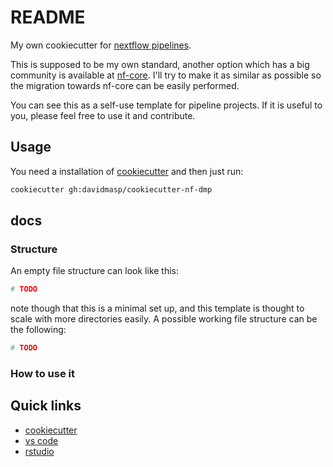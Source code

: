 # README

My own cookiecutter for [nextflow pipelines](https://www.nextflow.io/).

This is supposed to be my own standard, another option which has a big 
community is available at
[nf-core](https://nf-co.re/tools#creating-a-new-workflow).
I'll try to make it as similar as possible so the migration towards
nf-core can be easily performed.

You can see this as a self-use template for pipeline projects.
If it is useful to you, please feel free to use it and contribute.

## Usage

You need a installation of
[cookiecutter](https://cookiecutter.readthedocs.io/en/latest/)
and then just run:

```bash
cookiecutter gh:davidmasp/cookiecutter-nf-dmp
```

## docs

### Structure

An empty file structure can look like this:

```bash
# TODO
```

note though that this is a minimal set up, and this template is thought to
scale with more directories easily.
A possible working file structure can be the following:

```bash
# TODO
```

### How to use it



## Quick links

* [cookiecutter](https://cookiecutter.readthedocs.io/en/latest/)
* [vs code](https://code.visualstudio.com/)
* [rstudio](https://rstudio.com/)

